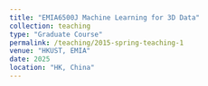 ```yaml
---
title: "EMIA6500J Machine Learning for 3D Data"
collection: teaching
type: "Graduate Course"
permalink: /teaching/2015-spring-teaching-1
venue: "HKUST, EMIA"
date: 2025
location: "HK, China"
---
```

